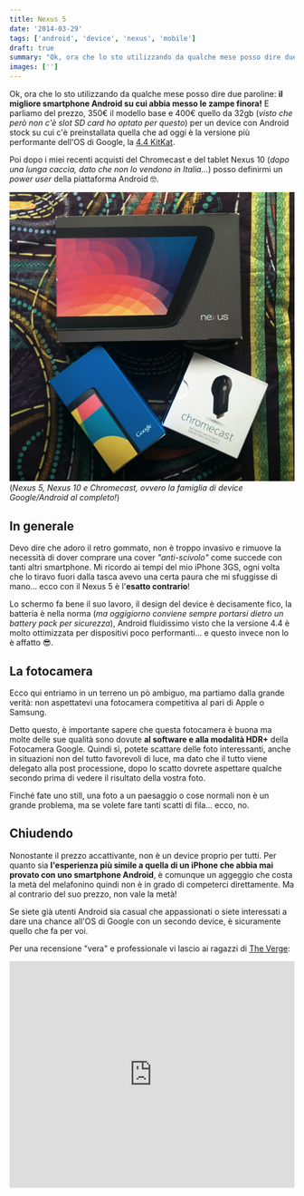 ```yaml
---
title: Nexus 5
date: '2014-03-29'
tags: ['android', 'device', 'nexus', 'mobile']
draft: true
summary: "Ok, ora che lo sto utilizzando da qualche mese posso dire due paroline: il migliore smartphone Android su cui abbia messo le zampe finora! E parliamo del prezzo, 350€ il modello base e 400€ quello da 32gb (visto che però non c'è slot SD card ho optato per questo) per un device con Android stock su cui c'è preinstallata quella che ad oggi è la versione più performante dell'OS di Google, la 4.4 KitKat."
images: ['']
---
```


<!--
![Il mio RPi Zero "nudo" collegato alla TV](https://raw.githubusercontent.com/moebiusmania/blog-assets/master/images/2019/IMG_20190122_215800.jpg)<small>_Boom! E ora posso dire di e_</small>
-->

Ok, ora che lo sto utilizzando da qualche mese posso dire due paroline: **il migliore smartphone Android su cui abbia messo le zampe finora!** E parliamo del prezzo, 350€ il modello base e 400€ quello da 32gb (_visto che però non c'è slot SD card ho optato per questo_) per un device con Android stock su cui c'è preinstallata quella che ad oggi è la versione più performante dell'OS di Google, la [4.4 KitKat](https://www.android.com/intl/it_it/versions/kit-kat-4-4/).

Poi dopo i miei recenti acquisti del Chromecast e del tablet Nexus 10 (_dopo una lunga caccia, dato che non lo vendono in Italia..._) posso definirmi un _power user_ della piattaforma Android 🤓.

![Nexus 5, Nexus 10 e Chromecast, ovvero la famiglia di device Google/Android al completo!](https://github.com/moebiusmania/blog-assets/blob/master/images/2014/IMG_20131215_114606_2_2.jpeg?raw=true) (_Nexus 5, Nexus 10 e Chromecast, ovvero la famiglia di device Google/Android al completo!_)

## In generale

Devo dire che adoro il retro gommato, non è troppo invasivo e rimuove la necessità di dover comprare una cover _"anti-scivolo"_ come succede con tanti altri smartphone. Mi ricordo ai tempi del mio iPhone 3GS, ogni volta che lo tiravo fuori dalla tasca avevo una certa paura che mi sfuggisse di mano... ecco con il Nexus 5 è l'**esatto contrario**!

Lo schermo fa bene il suo lavoro, il design del device è decisamente fico, la batteria è nella norma (_ma oggigiorno conviene sempre portarsi dietro un battery pack per sicurezza_), Android fluidissimo visto che la versione 4.4 è molto ottimizzata per dispositivi poco performanti... e questo invece non lo è affatto 😎.

## La fotocamera

Ecco qui entriamo in un terreno un pò ambiguo, ma partiamo dalla grande verità: non aspettatevi una fotocamera competitiva al pari di Apple o Samsung.

Detto questo, è importante sapere che questa fotocamera è buona ma molte delle sue qualità sono dovute **al software e alla modalità HDR+** della Fotocamera Google. Quindi sì, potete scattare delle foto interessanti, anche in situazioni non del tutto favorevoli di luce, ma dato che il tutto viene delegato alla post processione, dopo lo scatto dovrete aspettare qualche secondo prima di vedere il risultato della vostra foto.

Finché fate uno still, una foto a un paesaggio o cose normali non è un grande problema, ma se volete fare tanti scatti di fila... ecco, no.

## Chiudendo

Nonostante il prezzo accattivante, non è un device proprio per tutti. Per quanto sia **l'esperienza più simile a quella di un iPhone che abbia mai provato con uno smartphone Android**, è comunque un aggeggio che costa la metà del melafonino quindi non è in grado di competerci direttamente. Ma al contrario del suo prezzo, non vale la metà!

Se siete già utenti Android sia casual che appassionati o siete interessati a dare una chance all'OS di Google con un secondo device, è sicuramente quello che fa per voi.

Per una recensione "vera" e professionale vi lascio ai ragazzi di [The Verge](https://www.theverge.com/2013/11/4/5062724/google-nexus-5-review):

<iframe width="100%" height="400" src="https://www.youtube.com/embed/umW0xnRu-VU" frameBorder="0" allowFullScreen></iframe>
